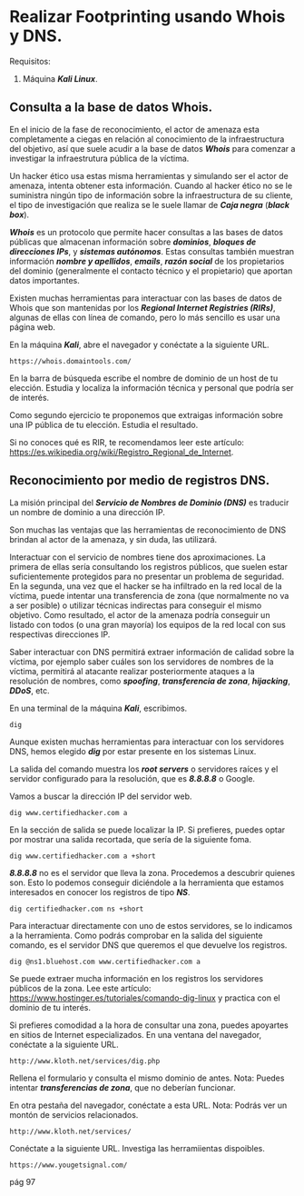 # Realizar Footprinting usando Whois y DNS.

Requisitos:
1. Máquina ***Kali Linux***.



## Consulta a la base de datos Whois.

En el inicio de la fase de reconocimiento, el actor de amenaza esta completamente a ciegas en relación al conocimiento de la infraestructura del objetivo, así que suele acudir a la base de datos ***Whois*** para comenzar a investigar la infraestrutura pública de la víctima.

Un hacker ético usa estas misma herramientas y simulando ser el actor de amenaza, intenta obtener esta información. Cuando al hacker ético no se le suministra ningún tipo de información sobre la infraestructura de su cliente, el tipo de investigación que realiza se le suele llamar de  ***Caja negra*** (***black box***).

***Whois*** es un protocolo que permite hacer consultas a las bases de datos públicas que almacenan información sobre ***dominios***, ***bloques de direcciones IPs***, y ***sistemas autónomos***. Estas consultas también muestran información ***nombre y apellidos***, ***emails***, ***razón social*** de los propietarios del dominio (generalmente el contacto técnico y el propietario) que aportan datos importantes.

Existen muchas herramientas para interactuar con las bases de datos de Whois que son mantenidas por los ***Regional Internet Registries (RIRs)***, algunas de ellas con línea de comando, pero lo más sencillo es usar una página web. 

En la máquina ***Kali***, abre el navegador y conéctate a la siguiente URL.
```
https://whois.domaintools.com/
```

En la barra de búsqueda escribe el nombre de dominio de un host de tu elección. Estudia y localiza la información técnica y personal que podría ser de interés.

Como segundo ejercicio te proponemos que extraigas información sobre una IP pública de tu elección. Estudia el resultado.

Si no conoces qué es RIR, te recomendamos leer este artículo: https://es.wikipedia.org/wiki/Registro_Regional_de_Internet.

## Reconocimiento por medio de registros DNS.

La misión principal del ***Servicio de Nombres de Dominio (DNS)*** es traducir un nombre de dominio a una dirección IP. 

Son muchas las ventajas que las herramientas de reconocimiento de DNS brindan al actor de la amenaza, y sin duda, las utilizará.

Interactuar con el servicio de nombres tiene dos aproximaciones. La primera de ellas sería consultando los registros públicos, que suelen estar suficientemente protegidos para no presentar un problema de seguridad. En la segunda, una vez que el hacker se ha infiltrado en la red local de la víctima, puede intentar una transferencia de zona (que normalmente no va a ser posible) o utilizar técnicas indirectas para conseguir el mismo objetivo. Como resultado, el actor de la amenaza podría conseguir un listado con todos (o una gran mayoría) los equipos de la red local con sus respectivas direcciones IP.

Saber interactuar con DNS permitirá extraer información de calidad sobre la víctima, por ejemplo saber cuáles son los servidores de nombres  de la víctima, permitirá al atacante realizar posteriormente ataques a la resolución de nombres, como ***spoofing***, ***transferencia de zona***, ***hijacking***, ***DDoS***, etc.

En una terminal de la máquina ***Kali***, escribimos.
```
dig
```

Aunque existen muchas herramientas para interactuar con los servidores DNS, hemos elegido ***dig*** por estar presente en los sistemas Linux.

La salida del comando muestra los ***root servers*** o servidores raíces y el servidor configurado para la resolución, que es ***8.8.8.8*** o Google.

Vamos a buscar la dirección IP del servidor web. 
```
dig www.certifiedhacker.com a
```

En la sección de salida se puede localizar la IP. Si prefieres, puedes optar por mostrar una salida recortada, que sería de la siguiente foma.
```
dig www.certifiedhacker.com a +short
```

***8.8.8.8*** no es el servidor que lleva la zona. Procedemos a descubrir quienes son.
Esto lo podemos conseguir diciéndole a la herramienta que estamos interesados en conocer los registros de tipo ***NS***.
```
dig certifiedhacker.com ns +short
```

Para interactuar directamente con uno de estos servidores, se lo indicamos a la herramienta. Como podrás comprobar en la salida del siguiente comando, es el servidor DNS que queremos el que devuelve los registros.
```
dig @ns1.bluehost.com www.certifiedhacker.com a
```

Se puede extraer mucha información en los registros los servidores públicos de la zona. Lee este artículo: https://www.hostinger.es/tutoriales/comando-dig-linux y practica con el dominio de tu interés.

Si prefieres comodidad a la hora de consultar una zona, puedes apoyartes en sitios de Internet especializados. En una ventana del navegador, conéctate a la siguiente URL.
```
http://www.kloth.net/services/dig.php
```

Rellena el formulario y consulta el mismo dominio de antes.
Nota: Puedes intentar ***transferencias de zona***, que no deberían funcionar.

En otra pestaña del navegador, conéctate a esta URL.
Nota: Podrás ver un montón de servicios relacionados.
```
http://www.kloth.net/services/
```

Conéctate a la siguiente URL. Investiga las herramiientas dispoibles.
```
https://www.yougetsignal.com/
```

pág 97




